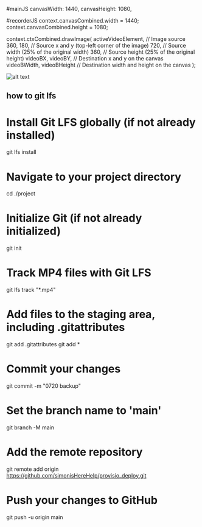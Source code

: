 #mainJS
    canvasWidth: 1440,
    canvasHeight: 1080,

#recorderJS
context.canvasCombined.width = 1440;
context.canvasCombined.height = 1080;

  context.ctxCombined.drawImage(
    activeVideoElement, // Image source
    360, 180, // Source x and y (top-left corner of the image)
    720, // Source width (25% of the original width)
    360, // Source height (25% of the original height)
    videoBX, videoBY, // Destination x and y on the canvas
    videoBWidth, videoBHeight // Destination width and height on the canvas
  );

![alt text](image-1.png)

## how to git lfs

# Install Git LFS globally (if not already installed)
git lfs install

# Navigate to your project directory
cd ./project

# Initialize Git (if not already initialized)
git init

# Track MP4 files with Git LFS
git lfs track "*.mp4"

# Add files to the staging area, including .gitattributes
git add .gitattributes
git add *

# Commit your changes
git commit -m "0720 backup"

# Set the branch name to 'main'
git branch -M main

# Add the remote repository
git remote add origin https://github.com/simonisHereHelp/provisio_deploy.git

# Push your changes to GitHub
git push -u origin main
